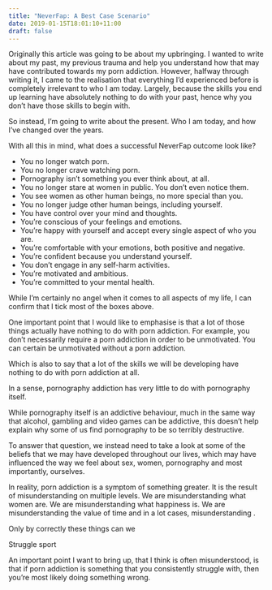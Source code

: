 ```yaml
---
title: "NeverFap: A Best Case Scenario"
date: 2019-01-15T18:01:10+11:00
draft: false
---
```


Originally this article was going to be about my upbringing. I wanted to write about my past, my previous trauma and help you understand how that may have contributed towards my porn addiction. However, halfway through writing it, I came to the realisation that everything I’d experienced before is completely irrelevant to who I am today. Largely, because the skills you end up learning have absolutely nothing to do with your past, hence why you don’t have those skills to begin with.

So instead, I’m going to write about the present. Who I am today, and how I’ve changed over the years. 

With all this in mind, what does a successful NeverFap outcome look like?

- You no longer watch porn.
- You no longer crave watching porn.
- Pornography isn’t something you ever think about, at all. 
- You no longer stare at women in public. You don’t even notice them.
- You see women as other human beings, no more special than you.
- You no longer judge other human beings, including yourself. 
- You have control over your mind and thoughts. 
- You’re conscious of your feelings and emotions. 
- You’re happy with yourself and accept every single aspect of who you are.
- You’re comfortable with your emotions, both positive and negative. 
- You’re confident because you understand yourself. 
- You don’t engage in any self-harm activities.
- You’re motivated and ambitious.
- You’re committed to your mental health.

While I’m certainly no angel when it comes to all aspects of my life, I can confirm that I tick most of the boxes above. 

One important point that I would like to emphasise is that a lot of those things actually have nothing to do with porn addiction. For example,  you don’t necessarily require a porn addiction in order to be unmotivated. You can certain be unmotivated without a porn addiction. 

Which is also to say that a lot of the skills we will be developing have nothing to do with porn addiction at all. 

In a sense, pornography addiction has very little to do with pornography itself. 

While pornography itself is an addictive behaviour, much in the same way that alcohol, gambling and video games can be addictive, this doesn’t help explain why some of us find pornography to be so terribly destructive. 

To answer that question, we instead need to take a look at some of the beliefs that we may have developed throughout our lives, which may have influenced the way we feel about sex, women, pornography and most importantly, ourselves. 

In reality, porn addiction is a symptom of something greater. It is the result of misunderstanding on multiple levels. We are misunderstanding what women are. We are misunderstanding what happiness is. We are misunderstanding the value of time and in a lot cases, misunderstanding . 

Only by correctly these things can we 


Struggle sport

An important point I want to bring up, that I think is often misunderstood, is that if porn addiction is something that you consistently struggle with, then you’re most likely doing something wrong. 









